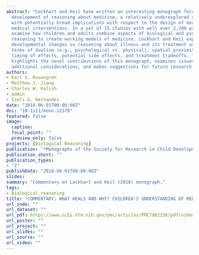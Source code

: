 ```yaml
---
abstract: "Lockhart and Keil have written an interesting monograph focusing on the
  development of reasoning about medicine, a relatively underexplored area of research
  with potentially broad implications with respect to the design of more-effective
  medical interventions. In a set of 15 studies with well over 2,200 participants, they
  examine how children and adults combine aspects of biological and psychological
  reasoning to create working models of medicine. Lockhart and Keil explore
  developmental changes in reasoning about illness and its treatment using medicines in
  terms of dualism (e.g., psychological vs. physical), spatial proximity, differential
  timing of effects, potential side effects, and treatment tradeoffs. This commentary
  highlights the novel contributions of this monograph, examines issues that need
  additional considerations, and makes suggestions for future research."
authors:
- Karl S. Rosengren
- Matthew J. Jiang
- Charles W. Kalish
- admin
- Iseli G. Hernandez
date: "2018-06-01T00:00:00Z"
doi: "10.1111/mono.12370"
featured: False
image:
  caption: 
  focal_point: ""
  preview_only: false
projects: [Biological Reasoning]
publication: '*Monographs of the Society for Research in Child Development, 83*(2), 175-183'
publication_short: ""
publication_types:
- "2"
publishDate: "2018-06-01T00:00:00Z"
slides: 
summary: "Commentary on Lockhart and Keil (2018) monograph."
tags:
- Biological reasoning
title: "COMMENTARY: WHAT HEALS AND WHY? CHILDREN'S UNDERSTANDING OF MEDICAL TREATMENTS."
url_code: ""
url_dataset: ""
url_pdf: https://www.ncbi.nlm.nih.gov/pmc/articles/PMC7062256/pdf/nihms-1561816.pdf
url_poster: ""
url_project: ""
url_slides: ""
url_source: ""
url_video: ""
---
```

